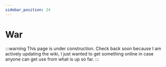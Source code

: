 ```yaml
---
sidebar_position: 24
---
```


# War

:::warning
This page is under construction. Check back soon because I am actively updating the wiki, I just wanted to get something online in case anyone can get use from what is up so far.
:::
